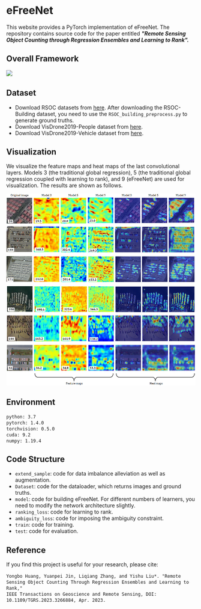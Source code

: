 # eFreeNet

This website provides a PyTorch implementation of eFreeNet. The repository contains source code for the paper entitled ***"Remote Sensing Object Counting through Regression Ensembles and Learning to Rank".***


## Overall Framework

![](https://github.com/huangyongbobo/eFateNet/blob/main/architecture.png)


## Dataset

* Download RSOC datasets from [here](https://github.com/gaoguangshuai/Counting-from-Sky-A-Large-scale-Dataset-for-Remote-Sensing-Object-Counting-and-A-Benchmark-Method). After downloading the RSOC-Building dataset, you need to use the `RSOC_building_preprocess.py` to generate ground truths.  
* Download VisDrone2019-People dataset from [here](https://drive.google.com/file/d/19gh-ZF-FpoTNNtVh_gScRc9pFlqvktpU/view?usp=sharing).  
* Download VisDrone2019-Vehicle dataset from [here](https://drive.google.com/file/d/12bCfAWEVurX6Z0RuAbegywkY7Z-UDU19/view?usp=sharing).  


## Visualization

We visualize the feature maps and heat maps of the last convolutional layers. Models 3 (the traditional global regression), 5 (the traditional global regression coupled with learning to rank), and 9 (eFreeNet) are used for visualization. The results are shown as follows. 

![](https://github.com/huangyongbobo/eFreeNet/blob/main/visualization.png)


## Environment

```
python: 3.7
pytorch: 1.4.0  
torchvision: 0.5.0
cuda: 9.2 
numpy: 1.19.4
```


## Code Structure

* `extend_sample`: code for data imbalance alleviation as well as augmentation. 
* `Dataset`: code for the dataloader, which returns images and ground truths. 
* `model`: code for building eFreeNet. For different numbers of learners, you need to modify the network architecture slightly. 
* `ranking_loss`: code for learning to rank. 
* `ambiguity_loss`: code for imposing the ambiguity constraint. 
* `train`: code for training. 
* `test`: code for evaluation. 


## Reference

If you find this project is useful for your research, please cite:
```
Yongbo Huang, Yuanpei Jin, Liqiang Zhang, and Yishu Liu*. "Remote Sensing Object Counting Through Regression Ensembles and Learning to Rank," 
IEEE Transactions on Geoscience and Remote Sensing, DOI: 10.1109/TGRS.2023.3266884, Apr. 2023.
```
